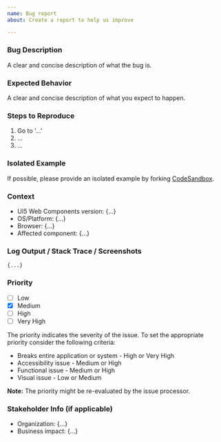 ```yaml
---
name: Bug report
about: Create a report to help us improve

---
```

### **Bug Description**
A clear and concise description of what the bug is.

### **Expected Behavior**
A clear and concise description of what you expect to happen.

### **Steps to Reproduce**
1. Go to '...'
2. ...
3. ...

### **Isolated Example**
If possible, please provide an isolated example by forking [CodeSandbox](https://codesandbox.io/s/71r1x5o51q?fontsize=14&module=%2Findex.html).

### **Context**
- UI5 Web Components version: {...}
- OS/Platform: {...}
- Browser: {...}
- Affected component: {...}

### **Log Output / Stack Trace / Screenshots**
```
{...}
```
### **Priority**
- [ ] Low
- [x] Medium
- [ ] High
- [ ] Very High

The priority indicates the severity of the issue. To set the appropriate priority consider the following criteria:
- Breaks entire application or system - High or Very High
- Accessibility issue - Medium or High
- Functional issue - Medium or High
- Visual issue - Low or Medium

**Note:** The priority might be re-evaluated by the issue processor.

### **Stakeholder Info** (if applicable)

- Organization: {...}
- Business impact: {...}

